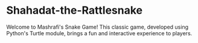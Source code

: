 # Shahadat-the-Rattlesnake
Welcome to Mashrafi's Snake Game! This classic game, developed using Python's Turtle module, brings a fun and interactive experience to players.
